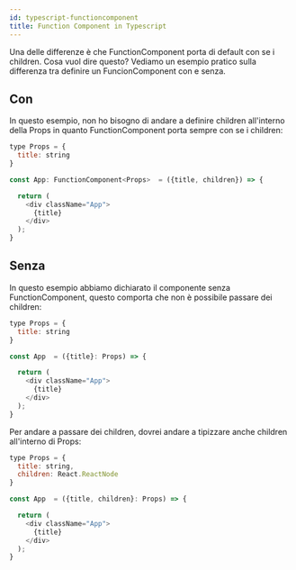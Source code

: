 ```yaml
---
id: typescript-functioncomponent
title: Function Component in Typescript
---
```


Una delle differenze è che FunctionComponent porta di default con se i children.
Cosa vuol dire questo? Vediamo un esempio pratico sulla differenza tra definire un FuncionComponent con e senza.

## Con

In questo esempio, non ho bisogno di andare a definire children all'interno della Props in quanto FunctionComponent porta sempre con se i children:

```js
type Props = {
  title: string
}

const App: FunctionComponent<Props>  = ({title, children}) => {

  return (
    <div className="App">
      {title}
    </div>
  );
}
```

## Senza

In questo esempio abbiamo dichiarato il componente senza FunctionComponent, questo comporta che non è possibile passare dei children:

```js
type Props = {
  title: string
}

const App  = ({title}: Props) => {

  return (
    <div className="App">
      {title}
    </div>
  );
}
```

Per andare a passare dei children, dovrei andare a tipizzare anche children all'interno di Props:

```js
type Props = {
  title: string,
  children: React.ReactNode
}

const App  = ({title, children}: Props) => {

  return (
    <div className="App">
      {title}
    </div>
  );
}
```
